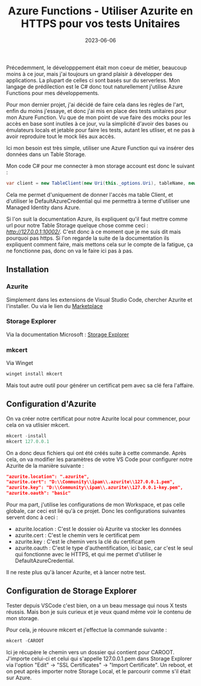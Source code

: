 ﻿---
layout: post
title: Azure Functions - Utiliser Azurite en HTTPS pour vos tests Unitaires
date: 2023-06-06
categories: [ "Azure", "Azure Functions" ]
comments_id: 177 
---

Précedemment, le développpement était mon coeur de métier, beaucoup moins à ce jour, mais j'ai toujours un grand plaisir à développer des applications. La plupart de celles ci sont basés sur du serverless. Mon langage de prédilection est le C# donc tout naturellement j'utilise Azure Functions pour mes développements.

Pour mon dernier projet, j'ai décidé de faire cela dans les règles de l'art, enfin du moins j'essaye, et donc j'ai mis en place des tests unitaires pour mon Azure Function. Vu que de mon point de vue faire des mocks pour les accès en base sont inutiles à ce jour, vu la simplicité d'avoir des bases ou émulateurs locals et jetable pour faire les tests, autant les utliser, et ne pas à avoir reproduire tout le mock liés aux accès.

Ici mon besoin est très simple, utiliser une Azure Function qui va insérer des données dans un Table Storage.

Mon code C# pour me connecter à mon storage account est donc le suivant : 

```csharp
var client = new TableClient(new Uri(this._options.Uri), tableName, new DefaultAzureCredential());
```

Cela me permet d'uniquement de donner l'accès ma table Client, et d'utiliser le DefaultAzureCredential qui me permettra à terme d'utiliser une Managed Identity dans Azure.

Si l'on suit la documentation Azure, ils expliquent qu'il faut mettre comme url pour notre Table Storage quelque chose comme ceci : *http://127.0.0.1:10002/*. C'est donc à ce moment que je me suis dit mais pourquoi pas https. Si l'on regarde la suite de la documentation ils expliquent comment faire, mais mettons cela sur le compte de la fatigue, ça ne fonctionne pas, donc on va le faire ici pas à pas.

## Installation

### Azurite

Simplement dans les extensions de Visual Studio Code, chercher Azurite et l'installer.
Ou via le lien du [Marketplace](https://marketplace.visualstudio.com/items?itemName=Azurite.azurite)

### Storage Explorer

Via la documentation Microsoft : [Storage Explorer](https://azure.microsoft.com/en-us/products/storage/storage-explorer/)

### mkcert

Via Winget

```powershell
winget install mkcert
```

Mais tout autre outil pour générer un certificat pem avec sa clé fera l'affaire.

## Configuration d'Azurite

On va créer notre certificat pour notre Azurite local pour commencer, pour cela on va utlisier mkcert.

```powershell
mkcert -install
mkcert 127.0.0.1
```

On a donc deux fichiers qui ont été créés suite à cette commande.
Après cela, on va modifier les paramètres de votre VS Code pour configurer notre Azurite de la manière suivante : 

```json
"azurite.location": ".azurite",
"azurite.cert": "D:\\Community\\ipam\\.azurite\\127.0.0.1.pem",
"azurite.key": "D:\\Community\\ipam\\.azurite\\127.0.0.1-key.pem",
"azurite.oauth": "basic"
```

Pour ma part, j'utilise les configurations de mon Workspace, et pas celle globale, car ceci est lié qu'à ce projet. Donc les configurations suivantes servent donc à ceci :

- azurite.location : C'est le dossier où Azurite va stocker les données
- azurite.cert : C'est le chemin vers le certificat pem
- azurite.key : C'est le chemin vers la clé du certificat pem
- azurite.oauth : C'est le type d'authentification, ici basic, car c'est le seul qui fonctionne avec le HTTPS, et qui me permet d'utiliser le DefaultAzureCredential.

Il ne reste plus qu'à lancer Azurite, et à lancer notre test.

## Configuration de Storage Explorer

Tester depuis VSCode c'est bien, on a un beau message qui nous X tests réussis. Mais bon je suis curieux et je veux quand même voir le contenu de mon storage.

Pour cela, je réouvre mkcert et j'effectue la commande suivante :

```powershell
mkcert -CAROOT
```

Ici je récupère le chemin vers un dossier qui contient pour CAROOT. J'importe celui-ci et celui qui s'appelle 127.0.0.1.pem dans Storage Explorer via l'option "Edit" -> "SSL Certificates" -> "Import Certificate". Un reboot, et on peut après importer notre Storage Local, et le parcourir comme s'il était sur Azure.